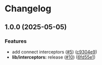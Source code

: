 # Changelog

## 1.0.0 (2025-05-05)


### Features

* add connect interceptors ([#5](https://github.com/n-creativesystem/go-packages/issues/5)) ([c9304e9](https://github.com/n-creativesystem/go-packages/commit/c9304e91619090f5c7ed1c7fc5c1593ee252fa5c))
* **lib/interceptors:** release ([#10](https://github.com/n-creativesystem/go-packages/issues/10)) ([6fd55e1](https://github.com/n-creativesystem/go-packages/commit/6fd55e1016a95a1aacfd4233fa5b868ba2808b30))
